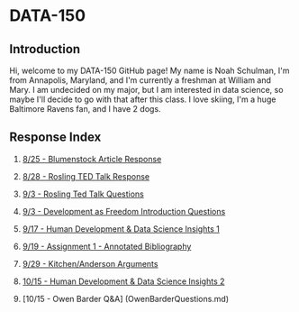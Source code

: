 # DATA-150

## Introduction

Hi, welcome to my DATA-150 GitHub page! My name is Noah Schulman, I'm from Annapolis, Maryland, and I'm currently a freshman at William and Mary. I am undecided on my major, but I am interested in data science, so maybe I'll decide to go with that after this class. I love skiing, I'm a huge Baltimore Ravens fan, and I have 2 dogs. 



## Response Index

1. [8/25 - Blumenstock Article Response](Blumenstock-Article-Response.md)

2. [8/28 - Rosling TED Talk Response](Rosling-Response.md)

3. [9/3 - Rosling Ted Talk Questions](Hans-Rosling-Ted-Talk-Questions.md)

4. [9/3 - Development as Freedom Introduction Questions](Development-as-Freedom-Introduction-Questions.md)

5. [9/17 - Human Development & Data Science Insights 1](DataScienceInsightsCNNs.md)

6. [9/19 - Assignment 1 - Annotated Bibliography](AssignmentOneAnnotatedBib.md)

7. [9/29 - Kitchen/Anderson Arguments](KitchenAndersonArguments.md)

8. [10/15 - Human Development & Data Science Insights 2](DataInsights2.md)

9. [10/15 - Owen Barder Q&A] (OwenBarderQuestions.md)


   

